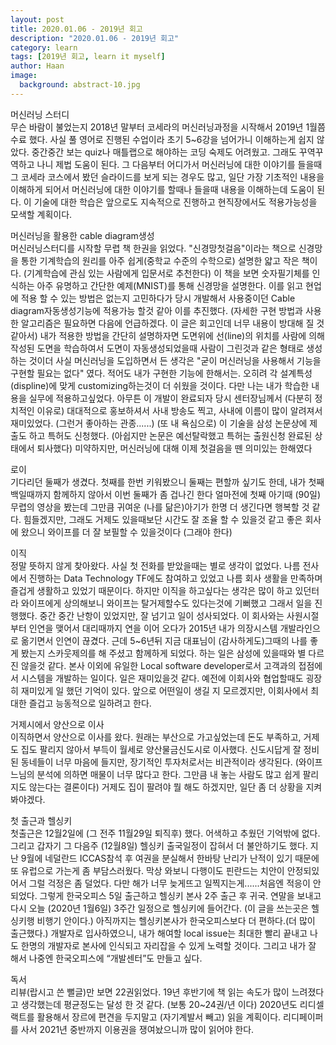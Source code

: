```yaml
---
layout: post
title: 2020.01.06 - 2019년 회고
description: "2020.01.06 - 2019년 회고" 
category: learn
tags: [2019년 회고, learn it myself]
author: Haan
image:
  background: abstract-10.jpg
---
```



머신러닝 스터디<br/>
무슨 바람이 불었는지 2018년 말부터 코세라의 머신러닝과정을 시작해서 2019년 1월쯤 수료 했다. 사실 풀 영어로 진행된 수업이라 초기 5~6강을 넘어가니 이해하는게 쉽지 않았다. 중간중간 보는 quiz나 매틀랩으로 해야하는 코딩 숙제도 어려웠고.
그래도 꾸역꾸역하고 나니 제법 도움이 된다.
그 다음부터 어디가서 머신러닝에 대한 이야기를 들을때 그 코세라 코스에서 봤던 슬라이드를 보게 되는 경우도 많고, 일단 가장 기초적인 내용을 이해하게 되어서 머신러닝에 대한 이야기를 할때나 들을때 내용을 이해하는데 도움이 된다.
이 기술에 대한 학습은 앞으로도 지속적으로 진행하고 현직장에서도 적용가능성을 모색할 계획이다.

머신러닝을 활용한 cable diagram생성<br/>
머신러닝스터디를 시작할 무렵 책 한권을 읽었다. 
"신경망첫걸음"이라는 책으로 신경망을 통한 기계학습의 원리를 아주 쉽게(중학교 수준의 수학으로) 설명한 얇고 작은 책이다. (기계학습에 관심 있는 사람에게 입문서로 추천한다)
이 책을 보면 숫자필기체를 인식하는 아주 유명하고 간단한 예제(MNIST)를 통해 신경망을 설명한다. 이를 읽고 현업에 적용 할 수 있는 방법은 없는지 고민하다가 당시 개발해서 사용중이던 Cable diagram자동생성기능에 적용가능 할것 같아 이를 추진했다.
(자세한 구현 방법과 사용한 알고리즘은 필요하면 다음에 언급하겠다. 이 글은 회고인데 너무 내용이 방대해 질 것 같아서)
내가 적용한 방법을 간단히 설명하자면 도면위에 선(line)의 위치를 사람에 의해 작성된 도면을 학습하여서 도면이 자동생성되었을때 사람이 그린것과 같은 형태로 생성하는 것이더
사실 머신러닝을 도입하면서 든 생각은
"굳이 머신러닝을 사용해서 기능을 구현할 필요는 없다" 였다. 적어도 내가 구현한 기능에 한해서는.
오히려 각 설계특성(displine)에 맞게 customizing하는것이 더 쉬웠을 것이다.
다만 나는 내가 학습한 내용을 실무에 적용하고싶었다.
아무튼 이 개발이 완료되자 당시 센터장님께서 (다분히 정치적인 이유로) 대대적으로 홍보하셔서 사내 방송도 찍고, 사내에 이름이 많이 알려져서 재미있었다. (그런거 좋아하는 관종......)
(또 내 욕심으로) 이 기술을 삼성 논문상에 제출도 하고 특허도 신청했다.
(아쉽지만 논문은 예선탈락했고 특허는 출원신청 완료된 상태에서 퇴사했다)
미약하지만, 머신러닝에 대해 이제 첫걸음을 뗀 의미있는 한해였다

로이 <br/>
기다리던 둘째가 생겼다. 첫째를 한번 키워봤으니 둘째는 편할까 싶기도 한데, 내가 첫째 백일때까지 함께하지 않아서 이번 둘째가 좀 겁나긴 한다
얼마전에 첫째 아기때 (90일)무렵의 영상을 봤는데 그만큼 귀여운 (나를 닮은)아기가 한명 더 생긴다면 행복할 것 같다.
힘들겠지만, 그래도 거제도 있을때보단 시간도 잘 조율 할 수 있을것 같고 좋은 회사에 왔으니 와이프를 더 잘 보필할 수 있을것이다 (그래야 한다)

이직<br/>
정말 뜻하지 않게 찾아왔다.
사실 첫 전화를 받았을때는 별로 생각이 없었다. 
나름 전사에서 진행하는 Data Technology TF에도 참여하고 있었고 나름 회사 생활을 만족하며 즐겁게 생활하고 있었기 때문이다. 
하지만 이직을 하고싶다는 생각은 많이 하고 있던터라 와이프에게 상의해보니 와이프는 탈거제할수도 있다는것에 기뻐했고 그래서 일을 진행했다. 
중간 중간 난항이 있었지만, 잘 넘기고 일이 성사되었다.
이 회사와는 사원시절부터 인연을 맺어서 대리때까지 연을 이어 오다가 2015년 내가 의장시스템 개발라인으로 옮기면서 인연이 끊겼다.
근데 5~6년뒤 지금 대표님이 (감사하게도)그때의 나를 좋게 봤는지 스카웃제의를 해 주셨고 함께하게 되었다. 
하는 일은 삼성에 있을때와 별 다르진 않을것 같다. 본사 이외에 유일한 Local software developer로서 고객과의 접점에서 시스템을 개발하는 일이다. 
일은 재미있을것 같다. 예전에 이회사와 협업할때도 굉장히 재미있게 일 했던 기억이 있다.
앞으로 어떤일이 생길 지 모르겠지만, 이회사에서 최대한 즐겁고 능동적으로 일하려고 한다.

거제시에서 양산으로 이사<br/>
이직하면서 양산으로 이사를 왔다. 
원래는 부산으로 가고싶었는데 돈도 부족하고, 거제도 집도 팔리지 않아서 부득이 월세로 양산물금신도시로 이사했다. 
신도시답게 잘 정비된 동네들이 너무 마음에 들지만, 장기적인 투자처로서는 비관적이라 생각된다. 
(와이프느님의 분석에 의하면 매물이 너무 많다고 한다. 그만큼 내 놓는 사람도 많고 쉽게 팔리지도 않는다는 결론이다)
거제도 집이 팔려야 뭘 해도 하겠지만, 일단 좀 더 상황을 지켜봐야겠다. 

첫 출근과 헬싱키<br/>
첫출근은 12월2일에 (그 전주 11월29일 퇴직후) 했다. 어색하고 추웠던 기억밖에 없다. 
그리고 갑자기 그 다음주 (12월8일) 헬싱키 출국일정이 잡혀서 더 불안하기도 했다. 
지난 9월에 네덜란드 ICCAS참석 후 여권을 분실해서 한바탕 난리가 난적이 있기 때문에 또 유럽으로 가는게 좀 부담스러웠다. 
막상 와보니 다행이도 핀란드는 치안이 안정되있어서 그럴 걱정은 좀 덜었다. 다만 해가 너무 늦게뜨고 일찍지는게......처음엔 적응이 안되었다. 
그렇게 한국오피스 5일 출근하고 헬싱키 본사 2주 출근 후 귀국. 연말을 보내고 다시 오늘 (2020년 1월6일) 3주간 일정으로 헬싱키에 들어간다. (이 글을 쓰는곳은 헬싱키행 비행기 안이다.)
아직까지는 헬싱키본사가 한국오피스보다 더 편하다.(더 많이 출근했다.)
개발자로 입사하였으니,
내가 해여할 local issue는 최대한 빨리 끝내고 나도 한명의 개발자로 본사에 인식되고 자리잡을 수 있게 노력할 것이다. 
그리고 내가 잘 해서 나중엔 한국오피스에 “개발센터”도 만들고 싶다. 

독서 <br/>
리뷰(랍시고 쓴 뻘글)만 보면 22권읽었다. 
19년 후반기에 책 읽는 속도가 많이 느려졌다고 생각했는데 평균정도는 달성 한 것 같다. 
(보통 20~24권/년 이다)
2020년도 리디셀랙트를 활용해서 장르에 편견을 두지말고 (자기계발서 빼고) 읽을 계획이다. 
리디페이퍼를 사서 2021년 중반까지 이용권을 쟁여놨으니까 많이 읽어야 한다. 